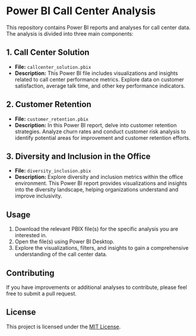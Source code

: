 # Power BI Call Center Analysis

This repository contains Power BI reports and analyses for call center data. The analysis is divided into three main components:

## 1. Call Center Solution

- **File:** `callcenter_solution.pbix`
- **Description:** This Power BI file includes visualizations and insights related to call center performance metrics. Explore data on customer satisfaction, average talk time, and other key performance indicators.

## 2. Customer Retention

- **File:** `customer_retention.pbix`
- **Description:** In this Power BI report, delve into customer retention strategies. Analyze churn rates and conduct customer risk analysis to identify potential areas for improvement and customer retention efforts.

## 3. Diversity and Inclusion in the Office

- **File:** `diversity_inclusion.pbix`
- **Description:** Explore diversity and inclusion metrics within the office environment. This Power BI report provides visualizations and insights into the diversity landscape, helping organizations understand and improve inclusivity.

## Usage

1. Download the relevant PBIX file(s) for the specific analysis you are interested in.
2. Open the file(s) using Power BI Desktop.
3. Explore the visualizations, filters, and insights to gain a comprehensive understanding of the call center data.

## Contributing

If you have improvements or additional analyses to contribute, please feel free to submit a pull request.

## License

This project is licensed under the [MIT License](LICENSE).
